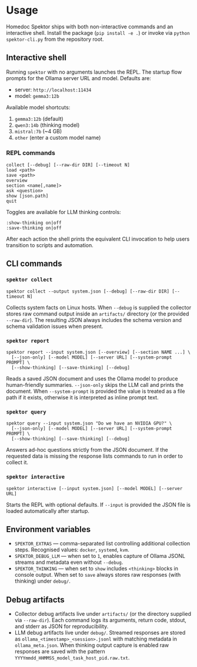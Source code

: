 # Usage

Homedoc Spektor ships with both non-interactive commands and an interactive
shell. Install the package (`pip install -e .`) or invoke via `python
spektor-cli.py` from the repository root.

## Interactive shell

Running `spektor` with no arguments launches the REPL. The startup flow prompts
for the Ollama server URL and model. Defaults are:

- server: `http://localhost:11434`
- model: `gemma3:12b`

Available model shortcuts:

1. `gemma3:12b` (default)
2. `qwen3:14b` (thinking model)
3. `mistral:7b` (~4 GB)
4. `other` (enter a custom model name)

### REPL commands

```
collect [--debug] [--raw-dir DIR] [--timeout N]
load <path>
save <path>
overview
section <name[,name]>
ask <question>
show [json.path]
quit
```

Toggles are available for LLM thinking controls:

```
:show-thinking on|off
:save-thinking on|off
```

After each action the shell prints the equivalent CLI invocation to help users
transition to scripts and automation.

## CLI commands

### `spektor collect`

```
spektor collect --output system.json [--debug] [--raw-dir DIR] [--timeout N]
```

Collects system facts on Linux hosts. When `--debug` is supplied the collector
stores raw command output inside an `artifacts/` directory (or the provided
`--raw-dir`). The resulting JSON always includes the schema version and schema
validation issues when present.

### `spektor report`

```
spektor report --input system.json [--overview] [--section NAME ...] \
  [--json-only] [--model MODEL] [--server URL] [--system-prompt PROMPT] \
  [--show-thinking] [--save-thinking] [--debug]
```

Reads a saved JSON document and uses the Ollama model to produce human-friendly
summaries. `--json-only` skips the LLM call and prints the document. When
`--system-prompt` is provided the value is treated as a file path if it exists,
otherwise it is interpreted as inline prompt text.

### `spektor query`

```
spektor query --input system.json "Do we have an NVIDIA GPU?" \
  [--json-only] [--model MODEL] [--server URL] [--system-prompt PROMPT] \
  [--show-thinking] [--save-thinking] [--debug]
```

Answers ad-hoc questions strictly from the JSON document. If the requested data
is missing the response lists commands to run in order to collect it.

### `spektor interactive`

```
spektor interactive [--input system.json] [--model MODEL] [--server URL]
```

Starts the REPL with optional defaults. If `--input` is provided the JSON file is
loaded automatically after startup.

## Environment variables

- `SPEKTOR_EXTRAS` — comma-separated list controlling additional collection
  steps. Recognised values: `docker`, `systemd`, `kvm`.
- `SPEKTOR_DEBUG_LLM` — when set to `1`, enables capture of Ollama JSONL streams
  and metadata even without `--debug`.
- `SPEKTOR_THINKING` — when set to `show` includes `<thinking>` blocks in
  console output. When set to `save` always stores raw responses (with thinking)
  under `debug/`.

## Debug artifacts

- Collector debug artifacts live under `artifacts/` (or the directory supplied
  via `--raw-dir`). Each command logs its arguments, return code, stdout, and
  stderr as JSON for reproducibility.
- LLM debug artifacts live under `debug/`. Streamed responses are stored as
  `ollama_<timestamp>_<session>.jsonl` with matching metadata in
  `ollama_meta.json`. When thinking output capture is enabled raw responses are
  saved with the pattern `YYYYmmdd_HHMMSS_model_task_host_pid.raw.txt`.
